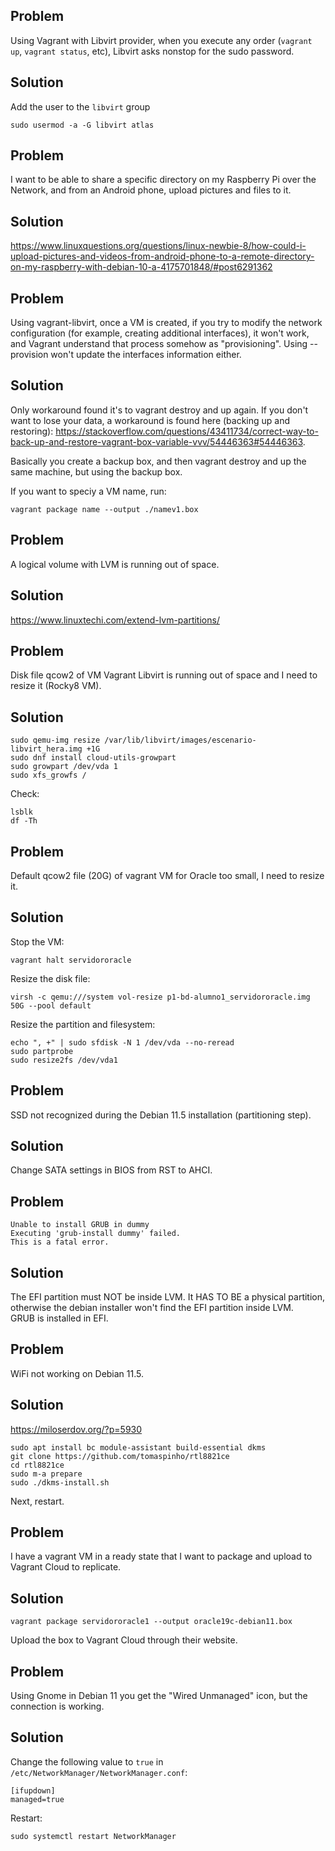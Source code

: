 ## Problem

Using Vagrant with Libvirt provider, when you execute any order (`vagrant up`, `vagrant status`, etc), Libvirt asks nonstop for the sudo password.

## Solution

Add the user to the `libvirt` group
```
sudo usermod -a -G libvirt atlas
```



## Problem

I want to be able to share a specific directory on my Raspberry Pi over the Network, and from an Android phone, upload pictures and files to it.

## Solution

https://www.linuxquestions.org/questions/linux-newbie-8/how-could-i-upload-pictures-and-videos-from-android-phone-to-a-remote-directory-on-my-raspberry-with-debian-10-a-4175701848/#post6291362



## Problem

Using vagrant-libvirt, once a VM is created, if you try to modify the network configuration (for example, creating additional interfaces), it won't work, and Vagrant understand that process somehow as "provisioning". Using --provision won't update the interfaces information either.

## Solution

Only workaround found it's to vagrant destroy and up again. If you don't want to lose your data, a workaround is found here (backing up and restoring): https://stackoverflow.com/questions/43411734/correct-way-to-back-up-and-restore-vagrant-box-variable-vvv/54446363#54446363.

Basically you create a backup box, and then vagrant destroy and up the same machine, but using the backup box.

If you want to speciy a VM name, run:
```
vagrant package name --output ./namev1.box
```



## Problem

A logical volume with LVM is running out of space.

## Solution

https://www.linuxtechi.com/extend-lvm-partitions/


## Problem

Disk file qcow2 of VM Vagrant Libvirt is running out of space and I need to resize it (Rocky8 VM).

## Solution

```
sudo qemu-img resize /var/lib/libvirt/images/escenario-libvirt_hera.img +1G
sudo dnf install cloud-utils-growpart
sudo growpart /dev/vda 1
sudo xfs_growfs /
```

Check:
```
lsblk
df -Th
```



## Problem

Default qcow2 file (20G) of vagrant VM for Oracle too small, I need to resize it.

## Solution

Stop the VM:

```shell
vagrant halt servidororacle
```

Resize the disk file:

```shell
virsh -c qemu:///system vol-resize p1-bd-alumno1_servidororacle.img 50G --pool default
```

Resize the partition and filesystem:

```shell
echo ", +" | sudo sfdisk -N 1 /dev/vda --no-reread
sudo partprobe
sudo resize2fs /dev/vda1
```








## Problem

SSD not recognized during the Debian 11.5 installation (partitioning step).

## Solution

Change SATA settings in BIOS from RST to AHCI.



## Problem

```
Unable to install GRUB in dummy
Executing 'grub-install dummy' failed.
This is a fatal error.
```

## Solution

The EFI partition must NOT be inside LVM. It HAS TO BE a physical partition, otherwise the debian installer won't find the EFI partition inside LVM.  
GRUB is installed in EFI.



## Problem

WiFi not working on Debian 11.5.

## Solution

https://miloserdov.org/?p=5930

```
sudo apt install bc module-assistant build-essential dkms
git clone https://github.com/tomaspinho/rtl8821ce
cd rtl8821ce
sudo m-a prepare
sudo ./dkms-install.sh
```

Next, restart.

## Problem

I have a vagrant VM in a ready state that I want to package and upload to Vagrant Cloud to replicate.

## Solution

```
vagrant package servidororacle1 --output oracle19c-debian11.box
```

Upload the box to Vagrant Cloud through their website.

## Problem

Using Gnome in Debian 11 you get the "Wired Unmanaged" icon, but the connection is working.

## Solution

Change the following value to `true` in `/etc/NetworkManager/NetworkManager.conf`:

```
[ifupdown]
managed=true
```

Restart:

```
sudo systemctl restart NetworkManager
```
